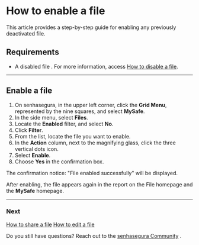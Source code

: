 # How to enable a file

This article provides a step-by-step guide for enabling any previously deactivated file.

## Requirements
* A disabled file . For more information, access [How to disable a file](/v3-32/docs/mysafe-files-disable).

***
## Enable a file

1. On senhasegura, in the upper left corner, click the **Grid Menu**, represented by the nine squares, and select **MySafe**.
2. In the side menu, select **Files**. 
3. Locate the **Enabled** filter, and select **No**.
5. Click **Filter**.
6. From the list, locate the file you want to enable.
7. In the **Action** column, next to the magnifying glass, click the three vertical dots icon.
8. Select **Enable**.
9. Choose **Yes** in the confirmation box.

The confirmation notice: "File enabled successfully" will be displayed. 

After enabling, the file appears again in the report on the File homepage and the **MySafe** homepage.
***

### Next
[How to share a file](/v3-32/docs/mysafe-file-share)
[How to edit a file](/v3-32/docs/mysafe-file-edit)

Do you still have questions? Reach out to the [senhasegura Community](https://community.senhasegura.io/) .